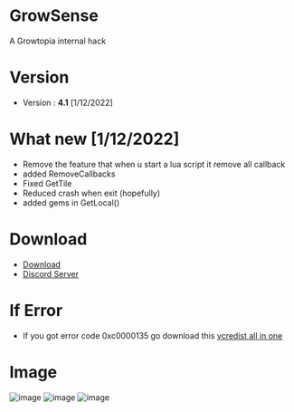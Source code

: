 # GrowSense
A Growtopia internal hack
# Version
* Version : <b>4.1</b> [1/12/2022]
# What new [1/12/2022]
* Remove the feature that when u start a lua script it remove all callback
* added RemoveCallbacks
* Fixed GetTile
* Reduced crash when exit (hopefully)
* added gems in GetLocal()
# Download
* [Download](https://karyawan.co.id/VdCJQTfc8)
* [Discord Server](https://discord.gg/growpai)

# If Error
* If you got error code 0xc0000135 go download this [vcredist all in one](https://www.techpowerup.com/download/visual-c-redistributable-runtime-package-all-in-one)

# Image
![image](https://user-images.githubusercontent.com/53701922/197438942-68b8e362-1632-4aac-a925-e50122945402.png)
![image](https://user-images.githubusercontent.com/53701922/197438961-556cad59-b0c5-4dae-b37f-9f2bb48c27d0.png)
![image](https://user-images.githubusercontent.com/53701922/197438983-7d2da13b-bde9-4aca-9a7e-c918b5153a1f.png)
